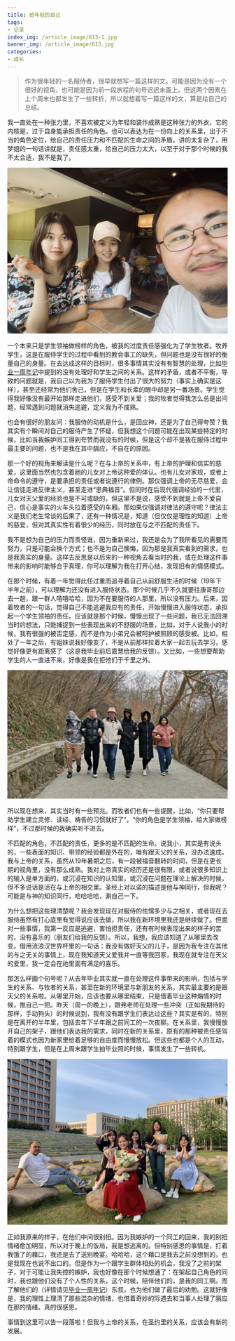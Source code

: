 ```yaml
---
title: 给年轻的自己
tags: 
- 记录
index_img: /article_image/613-1.jpg
banner_img: /article_image/613.jpg
categories:
- 成长
---
```


>作为很年轻的一名服侍者，很早就想写一篇这样的文。可能是因为没有一个很好的视角，也可能是因为前一段旅程的句号迟迟未画上。但这两个因素在上个周末也都发生了一些转折，所以就想着写一篇这样的文，算是给自己的总结。

我一直处在一种张力里，不喜欢被定义为年轻和装作成熟是这种张力的外衣，它的内核是，过于自身能承担责任的角色。也可以表达为在一份向上的关系里，出于不当的角色定位，给自己的责任压力和不匹配的生命之间的矛盾。讲的太复杂了，用梦姐的一句话讲就是，责任感太重，给自己的压力太大，以至于对于那个时候的我不太合适，我不是我了。

![](/article_image/613-3.jpg)

一个本来只是学生领袖做榜样的角色，被我的过度责任感强化为了学生牧者。牧养学生，这是在服侍学生的过程中看到的教会事工的缺失，但问题也是没有很好的衡量自己的身量。在去达成这样的目标时，很多事情其实没有有智慧的处理，比如[毕业一周年记](https://asherlife.github.io/2023/06/%E6%AF%95%E4%B8%9A%E4%B8%80%E5%91%A8%E5%B9%B4%E8%AE%B0/)中提到的没有处理好和学生之间的关系。这样的矛盾，或者不平衡，导致的问题就是，我自己以为我为了服侍学生付出了很大的努力（事实上确实是这样），甚至还经常为他们舍己，但是在学生和长辈的眼中却是另一番场景。学生觉得我好像没有最开始那样走进他们，感受不到关爱；我的牧者觉得我怎么总是出问题，经常遇到问题就消失逃避，定义我为不成熟。

也会有很好的朋友问：我服侍的动机是什么，是回应神，还是为了自己得夸赞？我其实有个瞬间对自己的服侍产生了怀疑，但我想这个问题可能在出现某些特定的时候，比如当我嫉妒同工得到夸赞而我没有的时候，但是这个却不是我在服侍过程中最主要的问题，也不是我在其中膈应，不自在的原因。

那一个好的视角来解读是什么呢？在与上帝的关系中，有上帝的护理和信实的慈爱，这里面当然也包含着祂的儿女对上帝这种爱的体认。也有儿女对家规，或者上帝命令的遵守，是要承担的责任或者说遵行的律例。那仅强调上帝的无尽慈爱，会让信徒走进反律主义，甚至走进“恩典福音”。但同时在后现代强调经验的一代里，儿女对天父爱的经验也是不可或缺的，但这里不是说，感受不到就是上帝不爱自己，信心是事实的火车头拉着感受的车厢。那如果仅强调对律法的遵守呢？律法主义是我们老生常谈的后果了，还有一种情况是，知道（但仅仅是理性的知道）上帝的慈爱，但对其真实性有着很少的经历，同时放在与之不匹配的责任下。

我不是想为自己的压力而责怪谁，因为重新来过，我还是会为了我所看见的需要而努力，只是可能会换个方式；也不是为自己懊悔，因为那是我真实看到的需求，也是我真实的身量。这样去反思是以后来的一种视角去看当时的我，或在处理这件事带来的影响时能够合乎真理，你可以理解为我在打开心结，发现旧有的情感模式。

在那个时候，有着一年觉得此任过重而追寻着自己从前舒服生活的时候（19年下半年之前），可以理解为还没有进入服侍状态。那个时候几乎不久就要往康哥那边去一趟，跟一群人嘻嘻哈哈，因为不在要服侍的人那里，所以没有压力。后来，因着牧者的一句话，觉得自己不能逃避我应有的责任，开始慢慢进入服侍状态，承担起一个学生领袖的责任。应该就是那个时候，慢慢出现了一些问题，我已无法回溯当时的想法，只能捕捉到一些表现出来的不舒服的场景，比如，对于人说我小的时候，我有很强的被否定感，而不是作为小弟兄会被呵护被照顾的感受被。比如，相处了一年之后，有姐妹说我好像变了，不是从前那样拉着大家一起去玩去学习，感觉好像更有距离感了（这是我毕业前后嘉慧给我的反馈）。又比如，一些想要帮助学生的人一直进不来，好像是我在拒他们于千里之外。

![](/article_image/613-4.png)

所以现在想来，其实当时有一些预兆。而牧者们也有一些提醒，比如，“你只要帮助学生建立灵修、读经、祷告的习惯就好了”，“你的角色是学生领袖，给大家做榜样”，不过那时候的我确实听不进去。

不匹配的角色，不匹配的责任，更多的是不匹配的生命。说我小，其实是有说头的，一些表面的知识、带领的经验都是外在的，唯有跟天父的关系，没办法速成。我与上帝的关系，虽然从19年暑期之后，有一段被福音翻转的时间，但是在更长期的视角里，没有那么成熟。我对上帝真实的经历还是很有限，或者说很多知识上的输入是单方面的，或沉浸在知识的认知里，或沉浸在问题在理论上解决的时候，但不多说话是活在与上帝的相交里。圣经上对以诺的描述是他与神同行，但我呢？可能是与神的知识同行，哈哈哈哈，涮自己一下。

为什么想把这些理清楚呢？我会发现现在对服侍的怯懦多少与之相关，或者现在去服侍虽然有打心底里有觉得说应该去做，所以我在新环境里我还是继续做了。但面对一些事情，我第一反应是逃避，害怕担责任，还有有时候表现出来的样子的苦的，没有喜乐的（朋友们给我的反馈）。所以，我想，我应该知道了从哪里去改变。借用流浪汉世界杯里的一句话：我没有做好天父的儿子，是因为我专注在其他的与之无关的事情上，现在我知道天父爱我并一直等我回家，我现在就专注在天父的爱里，我一定会在祂里面有满足的喜乐。

那怎么样画个句号呢？从去年毕业其实就一直在处理这件事带来的影响，包括与学生的关系、与牧者的关系，甚至在新的环境里与新朋友的关系，其实最主要的是跟天父的关系啦。从哪里开始，应该也要从哪里结束，只是借着毕业这种煽情的时候，推自己一把。昨天（周一的晚上），跟弗老师在处理一些冲突（正如我期待的那样，手动狗头）的时候说到，我有没有跟学生们表达过这些？其实是有的，特别是在离开的半年里，包括去年下半年跟之前同工的一次夜聊。在关系里，我慢慢放开自己的架子，跟他们表达我的需求，同时在新的关系里，原有的那种被责任感驾着的模式也因为新家里给着足够的自由度而慢慢放松。但这些也都是个人的互动，特别跟学生，但是在上周末跟学生拍毕业照的时候，事情发生了一些转机。

![](/article_image/613-2.jpg)

正如我原来的样子，在他们中间很别扭。因为我嫉妒的一个同工的回来，我的别扭情绪愈加明显，所以对于晚上的饭局，我是想逃离的。但特别感恩的事情是，打着我饿了的藉口，我还是去了送别晚宴。哈哈哈，这个藉口是我去之前没想到的，也是我现在也说不出口的。但是作为一个跟学生群体相处的机会，我没了之前的架子，对于可能让我失控的嫉妒，我也好像在那个时候想通了：在架起自己角色的同时，我也跟他们没有了个人性的关系，这个时候，陪伴他们的，是我的同工啊。而了解他们的（详情请见[毕业一周年记](https://asherlife.github.io/2023/06/%E6%AF%95%E4%B8%9A%E4%B8%80%E5%91%A8%E5%B9%B4%E8%AE%B0/)）东叔，也为他们做了最后的劝勉。这就好像是，我的理性上理清了那些混杂的情绪，也借着奇妙的际遇去和当事人处理了膈应在那的情绪。真的很感恩。

事情到这里可以告一段落啦！但我与上帝的关系，在圣约里的关系，应该会有新的发展。